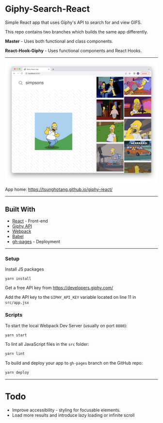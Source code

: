 # Giphy-Search-React

Simple React app that uses Giphy's API to search for and view GIFS.

 This repo contains two branches which builds the same app differently.

**Master** - Uses both functional and class components.

**React-Hook-Giphy** - Uses functional components and React Hooks.

---

![](Screenshot.png)

App home: https://tsunghotang.github.io/giphy-react/


---

## Built With
- [React](https://reactjs.org/) - Front-end
- [Giphy API](https://yarnpkg.com/package/giphy-api)
- [Webpack](https://yarnpkg.com/package/webpack)
- [Babel](https://yarnpkg.com/package/@babel/core)
- [gh-pages](https://yarnpkg.com/package/gh-pages) - Deployment


---
### Setup
Install JS packages
```
yarn install
```

Get a free API key from https://developers.giphy.com/

Add the API key to the `GIPHY_API_KEY` variable located on line 11 in `src/app.jsx`


### Scripts
To start the local Webpack Dev Server (usually on port `8080`):

```bash
yarn start
```

To lint all JavaScript files in the `src` folder:

```bash
yarn lint
```

To build and deploy your app to `gh-pages` branch on the GitHub repo:

```bash
yarn deploy
```
---
# Todo
* Improve accessibility - styling for focusable elements.
* Load more results and introduce lazy loading or infinite scroll
